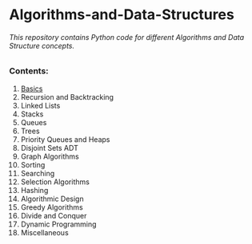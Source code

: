 # Algorithms-and-Data-Structures
###### This repository contains Python code for different Algorithms and Data Structure concepts. 

### Contents:
1. [Basics](Basics/)
2. Recursion and Backtracking
3. Linked Lists
4. Stacks
5. Queues
6. Trees
7. Priority Queues and Heaps
8. Disjoint Sets ADT
9. Graph Algorithms
10. Sorting 
11. Searching
12. Selection Algorithms
13. Hashing
14. Algorithmic Design
15. Greedy Algorithms
16. Divide and Conquer
17. Dynamic Programming
18. Miscellaneous

